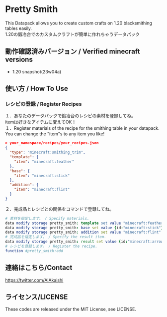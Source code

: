 # Pretty Smith

This Datapack allows you to create custom crafts on 1.20 blacksmithing tables easily.  
1.20の鍛冶台でのカスタムクラフトが簡単に作れちゃうデータパック  

## 動作確認済みバージョン / Verified minecraft versions

- 1.20 snapshot(23w04a)

## 使い方 / How To Use

### レシピの登録 / Register Recipes

１．あなたのデータパックで鍛冶台のレシピの素材を登録してね。  
itemは好きなアイテムに変えてOK！  
１．Register materials of the recipe for the smithing table in your datapack.  
You can change the "item"s to any item you like!

```json
> your_namespace/recipes/your_recipes.json  
{  
  "type": "minecraft:smithing_trim",  
  "template": {  
    "item": "minecraft:feather"  
  },  
  "base": {  
    "item": "minecraft:stick"  
  },  
  "addition": {  
    "item": "minecraft:flint"  
  }  
}  
```
  
２．完成品とレシピとの関係をコマンドで登録してね。  
  
```nim
# 素材を指定します。 / Specify materials.
data modify storage pretty_smith: template set value "minecraft:feather"
data modify storage pretty_smith: base set value {id:"minecraft:stick"}
data modify storage pretty_smith: addition set value "minecraft:flint"
# 完成品を指定します。 / Specify the result item.
data modify storage pretty_smith: result set value {id:"minecraft:arrow",Count:4b,tag:{display:{Name:'{"text":"鍛冶台で作っただけの普通の矢","italic":false,"color":"light_purple"}'}}}
# レシピを登録します。 / Register the recipe.
function #pretty_smith:add
```

## 連絡はこちら/Contact

<https://twitter.com/AiAkaishi>

## ライセンス/LICENSE

These codes are released under the MIT License, see LICENSE.

